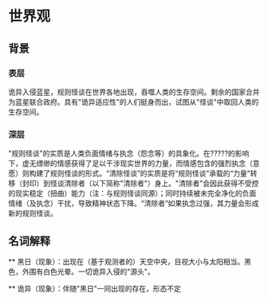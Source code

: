 # 世界观
## 背景
### 表层
诡异入侵蓝星，规则怪谈在世界各地出现，吞噬人类的生存空间。剩余的国家合并为蓝星联合政府。具有"诡异适应性"的人们挺身而出，试图从"怪谈"中取回人类的生存空间。
### 深层
"规则怪谈"的实质是人类负面情绪与执念（怨念等）的具象化。在?????的影响下，虚无缥缈的情感获得了足以干涉现实世界的力量，而情感包含的强烈执念（意愿）则构建了规则怪谈的形式。“清除怪谈”的实质是将“规则怪谈”承载的“力量”转移（封印）到怪谈清除者（以下简称"清除者"）身上。"清除者"会因此获得不受控的现实稳定（扭曲）能力（注：与规则怪谈同源）；同时持续被未完全净化的负面情绪（及执念）干扰，导致精神状态下降。“清除者”如果执念过强，其力量会形成新的规则怪谈。
## 名词解释
** 黑日（现象）：出现在（基于观测者的）天空中央，目视大小与太阳相当。黑色，外围有白色光晕。一切诡异入侵的"源头"。

** 诡异（现象）：伴随"黑日"一同出现的存在，形态不定